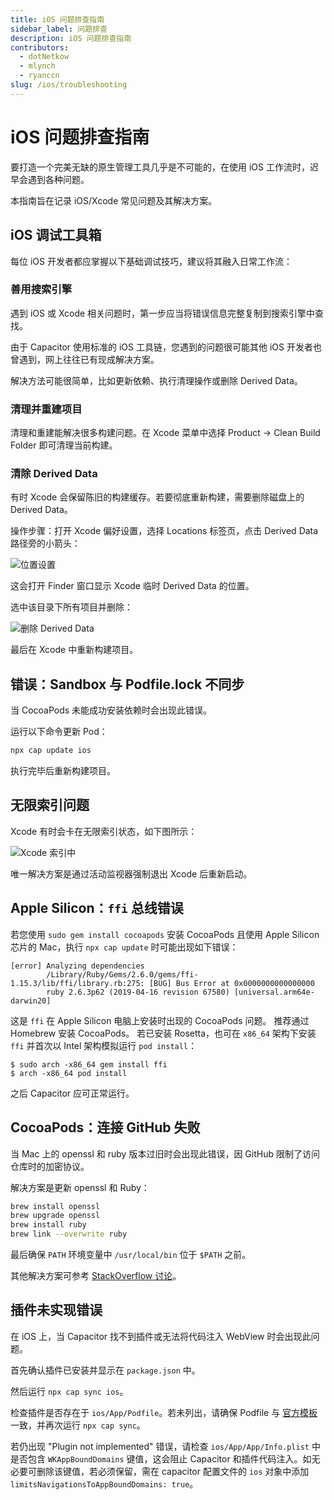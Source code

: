 ```yaml
---
title: iOS 问题排查指南
sidebar_label: 问题排查
description: iOS 问题排查指南
contributors:
  - dotNetkow
  - mlynch
  - ryanccn
slug: /ios/troubleshooting
---
```


# iOS 问题排查指南

要打造一个完美无缺的原生管理工具几乎是不可能的，在使用 iOS 工作流时，迟早会遇到各种问题。

本指南旨在记录 iOS/Xcode 常见问题及其解决方案。

## iOS 调试工具箱

每位 iOS 开发者都应掌握以下基础调试技巧，建议将其融入日常工作流：

### 善用搜索引擎

遇到 iOS 或 Xcode 相关问题时，第一步应当将错误信息完整复制到搜索引擎中查找。

由于 Capacitor 使用标准的 iOS 工具链，您遇到的问题很可能其他 iOS 开发者也曾遇到，网上往往已有现成解决方案。

解决方法可能很简单，比如更新依赖、执行清理操作或删除 Derived Data。

### 清理并重建项目

清理和重建能解决很多构建问题。在 Xcode 菜单中选择 Product -> Clean Build Folder 即可清理当前构建。

### 清除 Derived Data

有时 Xcode 会保留陈旧的构建缓存。若要彻底重新构建，需要删除磁盘上的 Derived Data。

操作步骤：打开 Xcode 偏好设置，选择 Locations 标签页，点击 Derived Data 路径旁的小箭头：

![位置设置](../../../../static/img/v3/docs/ios/location-prefs.png)

这会打开 Finder 窗口显示 Xcode 临时 Derived Data 的位置。

选中该目录下所有项目并删除：

![删除 Derived Data](../../../../static/img/v3/docs/ios/deleting-derived-data.png)

最后在 Xcode 中重新构建项目。

## 错误：Sandbox 与 Podfile.lock 不同步

当 CocoaPods 未能成功安装依赖时会出现此错误。

运行以下命令更新 Pod：

```bash
npx cap update ios
```

执行完毕后重新构建项目。

## 无限索引问题

Xcode 有时会卡在无限索引状态，如下图所示：

![Xcode 索引中](../../../../static/img/v3/docs/ios/indexing.png)

唯一解决方案是通过活动监视器强制退出 Xcode 后重新启动。

## Apple Silicon：`ffi` 总线错误

若您使用 `sudo gem install cocoapods` 安装 CocoaPods 且使用 Apple Silicon 芯片的 Mac，执行 `npx cap update` 时可能出现如下错误：

```
[error] Analyzing dependencies
        /Library/Ruby/Gems/2.6.0/gems/ffi-1.15.3/lib/ffi/library.rb:275: [BUG] Bus Error at 0x0000000000000000
        ruby 2.6.3p62 (2019-04-16 revision 67580) [universal.arm64e-darwin20]
```

这是 `ffi` 在 Apple Silicon 电脑上安装时出现的 CocoaPods 问题。
推荐通过 Homebrew 安装 CocoaPods。
若已安装 Rosetta，也可在 `x86_64` 架构下安装 `ffi` 并首次以 Intel 架构模拟运行 `pod install`：

```
$ sudo arch -x86_64 gem install ffi
$ arch -x86_64 pod install
```

之后 Capacitor 应可正常运行。

## CocoaPods：连接 GitHub 失败

当 Mac 上的 openssl 和 ruby 版本过旧时会出现此错误，因 GitHub 限制了访问仓库时的加密协议。

解决方案是更新 openssl 和 Ruby：

```bash
brew install openssl
brew upgrade openssl
brew install ruby
brew link --overwrite ruby
```

最后确保 `PATH` 环境变量中 `/usr/local/bin` 位于 `$PATH` 之前。

其他解决方案可参考 [StackOverflow 讨论](https://stackoverflow.com/questions/38993527/cocoapods-failed-to-connect-to-github-to-update-the-cocoapods-specs-specs-repo/48996424#48996424)。

## 插件未实现错误

在 iOS 上，当 Capacitor 找不到插件或无法将代码注入 WebView 时会出现此问题。

首先确认插件已安装并显示在 `package.json` 中。

然后运行 `npx cap sync ios`。

检查插件是否存在于 `ios/App/Podfile`。若未列出，请确保 Podfile 与 [官方模板](https://github.com/ionic-team/capacitor/blob/3.x/ios-template/App/Podfile) 一致，并再次运行 `npx cap sync`。

若仍出现 "Plugin not implemented" 错误，请检查 `ios/App/App/Info.plist` 中是否包含 `WKAppBoundDomains` 键值，这会阻止 Capacitor 和插件代码注入。如无必要可删除该键值，若必须保留，需在 capacitor 配置文件的 `ios` 对象中添加 `limitsNavigationsToAppBoundDomains: true`。